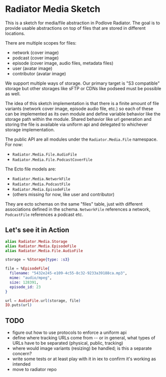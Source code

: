 # Radiator Media Sketch

This is a sketch for media/file abstraction in Podlove Radiator. The goal is to provide usable abstractions on top of files that are stored in different locations.

There are multiple scopes for files:

- network (cover image)
- podcast (cover image)
- episode (cover image, audio files, metadata files)
- user (avatar image)
- contributor (avatar image)

We support multiple ways of storage. Our primary target is "S3 compatible" storage but other storages like sFTP or CDNs like podseed must be possible as well.

The idea of this sketch implementation is that there is a finite amount of file variants (network cover image, episode audio file, etc.) so each of these can be implemented as its own module and define variable behavior like the storage path within the module. Shared behavior like url generation and storing the file is available via uniform api and delegated to whichever storage implementation.

The public API are all modules under the `Radiator.Media.File` namespace. For now:

- `Radiator.Media.File.AudioFile`
- `Radiator.Media.File.PodcastCoverFile`

The Ecto file models are:

- `Radiator.Media.NetworkFile`
- `Radiator.Media.PodcastFile`
- `Radiator.Media.EpisodeFile`
- (others missing for now, like user and contributor)

They are ecto schemas on the same "files" table, just with different associations defined in the schema. `NetworkFile` references a network, `PodcastFile` references a podcast etc.

## Let's see it in Action

```elixir
alias Radiator.Media.Storage
alias Radiator.Media.EpisodeFile
alias Radiator.Media.File.AudioFile

storage = %Storage{type: :s3}

file = %EpisodeFile{
  filename: "5432e245-e109-4c55-8c32-9233a39188ca.mp3",
  mime: "audio/mpeg",
  size: 128391,
  episode_id: 23
}

url = AudioFile.url(storage, file)
IO.puts(url)
```

## TODO

- figure out how to use protocols to enforce a uniform api
- define where tracking URLs come from -- or in general, what types of URLs have to be separated (physical, public, tracking)
- where would image variants (resizing) be handled; is this a separate concern?
- write some tests or at least play with it in iex to confirm it's working as intended
- move to radiator repo

